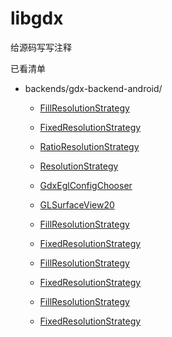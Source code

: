 # libgdx

给源码写写注释

已看清单

- backends/gdx-backend-android/
    - [FillResolutionStrategy](backends\gdx-backend-android\src\com\badlogic\gdx\backends\android\surfaceview\FillResolutionStrategy.java)
    - [FixedResolutionStrategy](backends\gdx-backend-android\src\com\badlogic\gdx\backends\android\surfaceview\FixedResolutionStrategy.java)
    - [RatioResolutionStrategy](backends\gdx-backend-android\src\com\badlogic\gdx\backends\android\surfaceview\RatioResolutionStrategy.java)
    - [ResolutionStrategy](backends\gdx-backend-android\src\com\badlogic\gdx\backends\android\surfaceview\ResolutionStrategy.java)
   
    - [GdxEglConfigChooser](backends\gdx-backend-android\src\com\badlogic\gdx\backends\android\surfaceview\GdxEglConfigChooser.java)
    
    - [GLSurfaceView20](backends\gdx-backend-android\src\com\badlogic\gdx\backends\android\surfaceview\GLSurfaceView20.java)
    - [FillResolutionStrategy](backends\gdx-backend-android\src\com\badlogic\gdx\backends\android\surfaceview\FillResolutionStrategy.java)
    - [FixedResolutionStrategy](backends\gdx-backend-android\src\com\badlogic\gdx\backends\android\surfaceview\FixedResolutionStrategy.java)
    - [FillResolutionStrategy](backends\gdx-backend-android\src\com\badlogic\gdx\backends\android\surfaceview\FillResolutionStrategy.java)
    - [FixedResolutionStrategy](backends\gdx-backend-android\src\com\badlogic\gdx\backends\android\surfaceview\FixedResolutionStrategy.java)
    - [FillResolutionStrategy](backends\gdx-backend-android\src\com\badlogic\gdx\backends\android\surfaceview\FillResolutionStrategy.java)
    - [FixedResolutionStrategy](backends\gdx-backend-android\src\com\badlogic\gdx\backends\android\surfaceview\FixedResolutionStrategy.java)
  